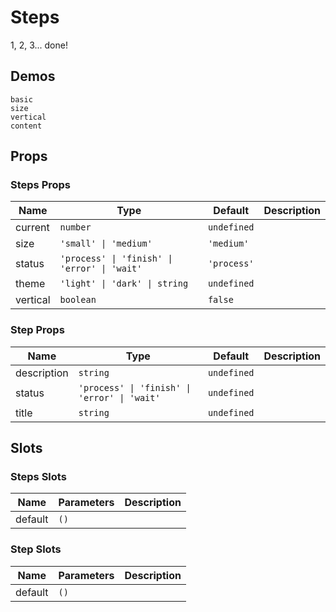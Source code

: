 # Steps
<!--single-column-->
1, 2, 3... done!
## Demos
```demo
basic
size
vertical
content
```

## Props
### Steps Props
|Name|Type|Default|Description|
|-|-|-|-|
|current|`number`|`undefined`||
|size|`'small' \| 'medium'`|`'medium'`||
|status|`'process' \| 'finish' \| 'error' \| 'wait'`|`'process'`||
|theme|`'light' \| 'dark' \| string`|`undefined`||
|vertical|`boolean`|`false`||

### Step Props
|Name|Type|Default|Description|
|-|-|-|-|
|description|`string`|`undefined`||
|status|`'process' \| 'finish' \| 'error' \| 'wait'`|`undefined`||
|title|`string`|`undefined`||

## Slots
### Steps Slots
|Name|Parameters|Description|
|-|-|-|
|default|`()`||

### Step Slots
|Name|Parameters|Description|
|-|-|-|
|default|`()`||